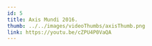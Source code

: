 ```yaml
---
id: 5
title: Axis Mundi 2016.
thumb: ../../images/videoThumbs/axisThumb.png
link: https://youtu.be/cZPU4P0VaQA
---
```

